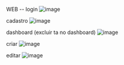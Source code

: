 WEB --
login
![image](https://github.com/user-attachments/assets/7e8eaff3-0251-4214-bbdc-08559a286fe9)

cadastro
![image](https://github.com/user-attachments/assets/fd59547d-70a0-447c-b26a-d1c986bdabf8)

dashboard (excluir ta no dashboard)
![image](https://github.com/user-attachments/assets/e7f73e90-f22c-4301-875e-9523be347c83)

criar
![image](https://github.com/user-attachments/assets/6fa107ab-64b7-416f-abca-43eafa270cd7)

editar
![image](https://github.com/user-attachments/assets/3d0dd501-f582-43fc-b995-20f584369bb9)

